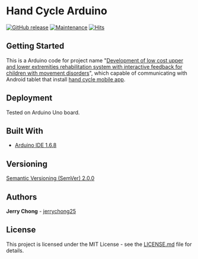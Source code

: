 # Hand Cycle Arduino

[![GitHub release](https://img.shields.io/github/release/ieeemysight4rehab/hand-cycle-arduino.svg)](https://gitHub.com/ieeemysight4rehab/hand-cycle-arduino/releases/)
[![Maintenance](https://img.shields.io/badge/Maintained%3F-yes-green.svg)](https://github.com/ieeemysight4rehab/hand-cycle-arduino/graphs/commit-activity)
[![Hits](https://hits.seeyoufarm.com/api/count/incr/badge.svg?url=https%3A%2F%2Fgithub.com%2Fieeemysight4rehab%2Fhand-cycle-arduino&count_bg=%2379C83D&title_bg=%23555555&icon=&icon_color=%23E7E7E7&title=hits&edge_flat=false)](https://hits.seeyoufarm.com)

## Getting Started

This is a Arduino code for project name "[Development of low cost upper and lower extremities rehabilitation system with interactive feedback for children with movement disorders](https://ieeexplore.ieee.org/document/7843556/)", which capable of communicating with Android tablet that install [hand cycle mobile app](https://github.com/ieeemysight4rehab/hand-cycle-android).

## Deployment

Tested on Arduino Uno board.

## Built With

* [Arduino IDE 1.6.8](https://www.arduino.cc/en/Main/Software)

## Versioning

[Semantic Versioning (SemVer) 2.0.0](http://semver.org/)

## Authors

**Jerry Chong** - [jerrychong25](https://github.com/jerrychong25)

## License

This project is licensed under the MIT License - see the [LICENSE.md](LICENSE.md) file for details.
